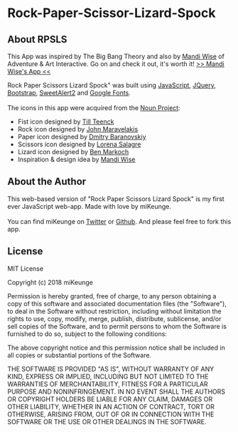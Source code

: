 # Rock-Paper-Scissor-Lizard-Spock

## About RPSLS
<p>This App was inspired by The Big Bang Theory and also by <a href="https://www.mandiwise.com">Mandi Wise</a> of Adventure & Art Interactive. Go on and check it out, it's worth it! <a href="https://github.com/adventureandart/rpsls">>> Mandi Wise's App <<</a>
<p>Rock Paper Scissors Lizard Spock" was built using <a href="https://www.javascript.com/">JavaScript</a>, <a href="https://jquery.com/">JQuery</a>, <a href="http://getbootstrap.com/">Bootstrap</a>, <a href="https://github.com/sweetalert2/sweetalert2">SweetAlert2</a> and <a href="https://fonts.google.com/">Google Fonts</a>.<br><br>The icons in this app were acquired from the <a href="https://thenounproject.com/">Noun Project</a>:<ul><li>Fist icon designed by <a href="https://thenounproject.com/">Till Teenck</a></li><li>Rock icon designed by <a href="https://thenounproject.com/">John Maravelakis</a></li><li>Paper icon designed by <a href="https://thenounproject.com/">Dmitry Baranovskiy</a></li><li>Scissors icon designed by <a href="https://thenounproject.com/">Lorena Salagre</a></li><li>Lizard icon designed by <a href="https://thenounproject.com/">Ben Markoch</a></li><li>Inspiration & design idea by <a href="https://github.com/adventureandart/rpsls">Mandi Wise</a></li></ul></p>

## About the Author
<p>This web-based version of "Rock Paper Scissors Lizard Spock" is my first ever JavaScript web-app. Made with love by miKeunge.<br><br>You can find miKeunge on <a href="https://twitter.com/mikeodaso">Twitter</a> or <a href="https://github.com/MikeUnge">Github</a>. And please feel free to fork this app.</p>

## License
MIT License

Copyright (c) 2018 miKeunge

Permission is hereby granted, free of charge, to any person obtaining a copy
of this software and associated documentation files (the "Software"), to deal
in the Software without restriction, including without limitation the rights
to use, copy, modify, merge, publish, distribute, sublicense, and/or sell
copies of the Software, and to permit persons to whom the Software is
furnished to do so, subject to the following conditions:

The above copyright notice and this permission notice shall be included in all
copies or substantial portions of the Software.

THE SOFTWARE IS PROVIDED "AS IS", WITHOUT WARRANTY OF ANY KIND, EXPRESS OR
IMPLIED, INCLUDING BUT NOT LIMITED TO THE WARRANTIES OF MERCHANTABILITY,
FITNESS FOR A PARTICULAR PURPOSE AND NONINFRINGEMENT. IN NO EVENT SHALL THE
AUTHORS OR COPYRIGHT HOLDERS BE LIABLE FOR ANY CLAIM, DAMAGES OR OTHER
LIABILITY, WHETHER IN AN ACTION OF CONTRACT, TORT OR OTHERWISE, ARISING FROM,
OUT OF OR IN CONNECTION WITH THE SOFTWARE OR THE USE OR OTHER DEALINGS IN THE
SOFTWARE.

